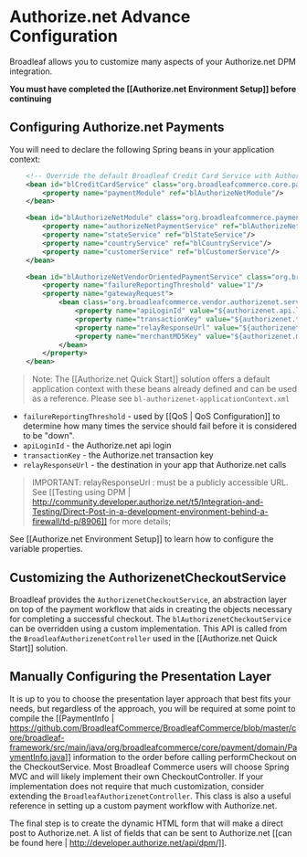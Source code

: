 # Authorize.net Advance Configuration

Broadleaf allows you to customize many aspects of your Authorize.net DPM integration.

**You must have completed the [[Authorize.net Environment Setup]] before continuing**

## Configuring Authorize.net Payments

You will need to declare the following Spring beans in your application context:

```xml
    <!-- Override the default Broadleaf Credit Card Service with Authorize.net -->
    <bean id="blCreditCardService" class="org.broadleafcommerce.core.payment.service.PaymentServiceImpl">
        <property name="paymentModule" ref="blAuthorizeNetModule"/>
    </bean>

    <bean id="blAuthorizeNetModule" class="org.broadleafcommerce.payment.service.module.AuthorizeNetPaymentModule">
        <property name="authorizeNetPaymentService" ref="blAuthorizeNetVendorOrientedPaymentService"/>
        <property name="stateService" ref="blStateService"/>
        <property name="countryService" ref="blCountryService"/>
        <property name="customerService" ref="blCustomerService"/>
    </bean>

    <bean id="blAuthorizeNetVendorOrientedPaymentService" class="org.broadleafcommerce.vendor.authorizenet.service.payment.AuthorizeNetPaymentServiceImpl">
        <property name="failureReportingThreshold" value="1"/>
        <property name="gatewayRequest">
            <bean class="org.broadleafcommerce.vendor.authorizenet.service.payment.AuthorizeNetGatewayRequestImpl">
                <property name="apiLoginId" value="${authorizenet.api.login.id}"/>
                <property name="transactionKey" value="${authorizenet.transaction.key}"/>
                <property name="relayResponseUrl" value="${authorizenet.relay.response.url}"/>
                <property name="merchantMD5Key" value="${authorizenet.merchant.md5.key}"/>
            </bean>
        </property>
    </bean>
```
> Note: The [[Authorize.net Quick Start]] solution offers a default application context with these beans already defined and can be used as a reference. Please see `bl-authorizenet-applicationContext.xml`

* `failureReportingThreshold` - used by [[QoS | QoS Configuration]] to determine how many times the service should fail before it is considered to be "down".
* `apiLoginId` - the Authorize.net api login
* `transactionKey` - the Authorize.net transaction key
* `relayResponseUrl` - the destination in your app that Authorize.net calls

> IMPORTANT: relayResponseUrl : must be a publicly accessible URL. See [[Testing using DPM | http://community.developer.authorize.net/t5/Integration-and-Testing/Direct-Post-in-a-development-environment-behind-a-firewall/td-p/8906]] for more details;

See [[Authorize.net Environment Setup]] to learn how to configure the variable properties.

## Customizing the AuthorizenetCheckoutService

Broadleaf provides the `AuthorizenetCheckoutService`, an abstraction layer on top of the payment workflow that aids in creating
the objects necessary for completing a successful checkout. The `blAuthorizenetCheckoutService` can be overridden using a custom implementation.
This API is called from the `BroadleafAuthorizenetController` used in the [[Authorize.net Quick Start]] solution.

## Manually Configuring the Presentation Layer

It is up to you to choose the presentation layer approach that best fits your needs, but regardless of the approach, 
you will be required at some point to compile the [[PaymentInfo | https://github.com/BroadleafCommerce/BroadleafCommerce/blob/master/core/broadleaf-framework/src/main/java/org/broadleafcommerce/core/payment/domain/PaymentInfo.java]] information 
to the order before calling performCheckout on the CheckoutService. 
Most Broadleaf Commerce users will choose Spring MVC and will likely implement their own CheckoutController. 
If your implementation does not require that much customization, consider extending the `BroadleafAuthorizenetController`.
This class is also a useful reference in setting up a custom payment workflow with Authorize.net.

The final step is to create the dynamic HTML form that will make a direct post to Authorize.net.
A list of fields that can be sent to Authorize.net [[can be found here | http://developer.authorize.net/api/dpm/]].
